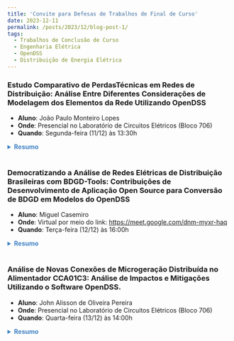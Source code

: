 ```yaml
---
title: 'Convite para Defesas de Trabalhos de Final de Curso'
date: 2023-12-11
permalink: /posts/2023/12/blog-post-1/
tags:
  - Trabalhos de Conclusão de Curso
  - Engenharia Elétrica
  - OpenDSS
  - Distribuição de Energia Elétrica
---
```


### Estudo Comparativo de PerdasTécnicas em Redes de Distribuição: Análise Entre Diferentes Considerações de Modelagem dos Elementos da Rede Utilizando OpenDSS
- **Aluno**: João Paulo Monteiro Lopes
- **Onde**: Presencial no Laboratório de Circuitos Elétricos (Bloco 706) 
- **Quando**: Segunda-feira (11/12) às 13:30h

<details style="text-align: justify;">
  <summary style="color: #4183c4; text-align: justify;"><b>Resumo</b></summary>
  O presente trabalho tem como objetivo realizar um estudo comparativo de perdas técnicas em um sistema de distribuição de energia em Média Tensão Média Tensão (MT), por meio do software OpenDss, no alimentador CCA01C3 localizado em Caucaia e regiões imediatamente adjacentes. Como é sabido, a ANEEL tem buscado o aprimoramento do método de cálculo de perdas na distribuição no intuito não só de subsidiar a determinação do nível de perdas (técnicas e não técnicas) como também uniformizar o procedimento de cálculo e reduzir a assimetria. Os dados reais do alimentador foram disponibilizados pela ENEL Ceará com a identificação dos elementos como linhas, transformadores, chaves seccionadoras, reguladores de tensão e banco de capacitores. Além disso, foram utilizados o banco de dados do BDGD, com o auxílio do software QGIS, para análise dos dados do alimentador. Com base na simulação do OpenDss, adotou-se dois modelos comparativos: o primeiro baseou-se na metodologia de cálculo com impedância de sequência positiva (R1 e X1), estipulada pela ANEEL. Nessa etapa, a simulação contemplou a inserção de banco de capacitores, regulador de tensão e resistências de aterramento; o segundo modelo, por sua vez, baseou-se na geometria dos condutores, em que foram analisadas duas estruturas da rede aérea de Média Tensão de condutores , N1 e B1, cuja avaliação considerou as perdas isoladamente e em conjunto. A partir das simulações implementadas, considerando a inserção dos elementos para regular o perfil de tensão e o fator de potência e a comparação com o segundo modelo, constatou-se que o nível de perdas técnicas foi relativamente próximo, variando de 3,64 a 6,51%. Portanto, neste estudo comparativo, a modelagem dos parâmetros de linhas por meio da impedância de sequência positiva representou um modelo mais efetivo para o cálculo das perdas técnicas. 
</details>

<br>

### Democratizando a Análise de Redes Elétricas de Distribuição Brasileiras com BDGD-Tools: Contribuições de Desenvolvimento de Aplicação Open Source para Conversão de BDGD em Modelos do OpenDSS
- **Aluno**: Miguel Casemiro
- **Onde**: Virtual por meio do link: https://meet.google.com/dnm-myxr-haq
- **Quando**: Terça-feira (12/12) às 16:00h

<details style="text-align: justify;">
  <summary style="color: #4183c4"><b>Resumo</b></summary>
    Estudos nas redes de distribuição de energia no Brasil desempenham um papel fundamental para garantir o funcionamento eficiente desse serviço vital, podendo ser feitos através de representações em softwares. A modelagem fiel dessas redes pode ser viabilizada através das informações fornecidas pela Base de Dados Geográfica da Distribuidora para simulações no OpenDSS. No entanto, os métodos disponíveis atualmente para esse processo impõem barreiras significativas, como complexidade elevada ou limitações de acesso. Nesse contexto, a aplicação livre BDGD-Tools surge como uma solução para a conversão das informações da BDGD em formato OpenDSS, buscando democratizar a análise das redes de distribuição do Brasil. O objetivo deste trabalho é contribuir para o desenvolvimento da BDGD-Tools, desde seu estágio inicial até uma versão totalmente funcional.A metodologia adotada envolveu o estudo aprofundado da biblioteca, identificação e implementação dos recursos essenciais remanescentes para sua funcionalidade e validação. Destacam-se, entre os recursos implementados, a definição das classes Python dos elementos, aprimoramentos nos módulos de conversão e utilidades, bem como a geração dos arquivos .dss para simulação. A validação da BDGD-Tools foi realizada através da comparação das redes elétricas modeladas pela ferramenta com o método oficial estabelecido pela ANEEL. Utilizou-se como estudo de caso representativo os dados da distribuidora Creluz do ano de 2022, localizada no Rio Grande do Sul. A avaliação concentrou-se na estrutura da rede elétrica convertida, no fluxo de potência e no perfil de tensão gerado. Os resultados obtidos demonstraram a consistência na representação dos elementos da rede elétrica, concordância significativa nos resultados de fluxo de potência e coerência nos perfis de tensão. Essa validação reforça a confiabilidade da BDGD-Tools na precisa tradução da rede elétrica da BDGD para o OpenDSS, proporcionando uma análise detalhada do desempenho da biblioteca em relação aos métodos convencionais da ANEEL. Por fim, são identificadas áreas potenciais para melhorias futuras, focando na experiência do usuário, flexibilidade na configuração da modelagem da rede e maior precisão na conversão.  
</details>

<br>

### Análise de Novas Conexões de Microgeração Distribuída no Alimentador CCA01C3: Análise de Impactos e Mitigações Utilizando o Software OpenDSS.
- **Aluno**: John Alisson de Oliveira Pereira
- **Onde**: Presencial no Laboratório de Circuitos Elétricos (Bloco 706)
- **Quando**: Quarta-feira (13/12) às 14:00h

<details style="text-align: justify;">
  <summary style="color: #4183c4"><b>Resumo</b></summary>
    Com o crescimento das fontes de energias renováveis, em especial a geração
    distribuída, torna-se interessante fazer análises das interações entre esse novo tipo
    de energia e a rede de distribuição já existente. Este trabalho tem como objetivo utilizar o software OpenDSS para modelar um alimentador real da ENEL Distribuição Ceará com a finalidade de se analisar, por meio de simulações, os impactos da microgeração distribuída no sistema de distribuição de energia elétrica, especificamente na curva de carga, a fim de mitigar para esse efeito utilizando elementos de armazenamento (bateria). As simulações foram feitas considerando 4 (quatro) cenários, onde para cada caso foi definido uma porcentagem de penetração de geração distribuída no sistema. No cenário 1, com uma penetração de 25% de GD, foi possível obter, com a adição de bateria no circuito, uma redução de 26% na variação de potência na curva de carga. No cenário 2, teve-se uma redução de 34% na variação de potência e uma redução de 26% na energia injetada referente a curva de carga com a presença de bateria. No cenário 3, obteve-se uma redução na variação de potência de 47% e uma redução na energia injetada na rede de 13%. Todos os valores se referem ao período correspondido entre 16h e 19h.
</details>

<br>